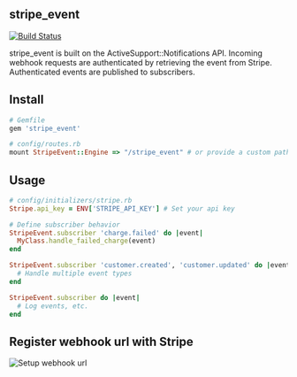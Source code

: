 ## stripe_event

[![Build Status](https://secure.travis-ci.org/integrallis/stripe_event.png?branch=master)](http://travis-ci.org/integrallis/stripe_event)

stripe_event is built on the ActiveSupport::Notifications API. Incoming webhook requests are authenticated by retrieving the event from Stripe. Authenticated events are published to subscribers.

## Install


```ruby
# Gemfile
gem 'stripe_event'
```

```ruby
# config/routes.rb
mount StripeEvent::Engine => "/stripe_event" # or provide a custom path
```

## Usage

```ruby
# config/initializers/stripe.rb
Stripe.api_key = ENV['STRIPE_API_KEY'] # Set your api key

# Define subscriber behavior
StripeEvent.subscriber 'charge.failed' do |event|
  MyClass.handle_failed_charge(event)
end

StripeEvent.subscriber 'customer.created', 'customer.updated' do |event|
  # Handle multiple event types
end

StripeEvent.subscriber do |event|
  # Log events, etc.
end
```

## Register webhook url with Stripe

![Setup webhook url](https://raw.github.com/integrallis/stripe_event/master/screenshots/dashboard-webhook.png "webhook setup")
